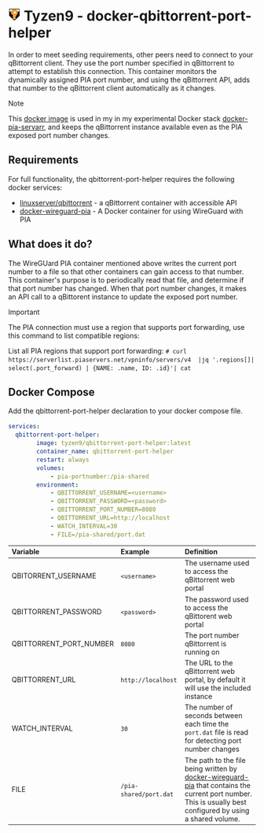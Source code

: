# <img src="https://github.com/tyzen9/tyzen9/blob/main/images/logos/t9_logo.png" height="25"> Tyzen9 - docker-qbittorrent-port-helper
In order to meet seeding requirements, other peers need to connect to your qBittorrent client. They use the port number specified in qBittorrent to attempt to establish this connection.  This container monitors the dynamically assigned PIA port number, and using the qBittorrent API, adds that number to the qBittorrent client automatically as it changes.

> [!NOTE]
> This [docker image](https://hub.docker.com/repository/docker/tyzen9/qbittorrent-port-helper/general) is used in my in my experimental Docker stack [docker-pia-servarr](https://github.com/tyzen9/docker-pia-servarr), and keeps the qBittorrent instance available even as the PIA exposed port number changes.

## Requirements
For full functionality, the qbittorrent-port-helper requires the following docker services:
- [linuxserver/qbittorrent](https://docs.linuxserver.io/images/docker-qbittorrent/) - a qBittorrent container with accessible API
- [docker-wireguard-pia](https://github.com/thrnz/docker-wireguard-pia) - A Docker container for using WireGuard with PIA

## What does it do?
The WireGUard PIA container mentioned above writes the current port number to a file so that other containers can gain access to that number.  This container's purpose is to periodically read that file, and determine if that port number has changed.  When that port number changes, it makes an API call to a qBittorent instance to update the exposed port number. 

> [!IMPORTANT]
> The PIA connection must use a region that supports port forwarding, use this command to list compatible regions:

List all PIA regions that support port forwarding: 
`# curl https://serverlist.piaservers.net/vpninfo/servers/v4  |jq '.regions[]| select(.port_forward) | {NAME: .name, ID: .id}'| cat`


## Docker Compose
Add the qbittorrent-port-helper declaration to your docker compose file.

```yaml
services:
  qbittorrent-port-helper:
        image: tyzen9/qbittorrent-port-helper:latest
        container_name: qbittorrent-port-helper
        restart: always
        volumes:
            - pia-portnumber:/pia-shared
        environment:
            - QBITTORRENT_USERNAME=<username>
            - QBITTORRENT_PASSWORD=<password>
            - QBITTORRENT_PORT_NUMBER=8080
            - QBITTORRENT_URL=http://localhost
            - WATCH_INTERVAL=30
            - FILE=/pia-shared/port.dat
```

| Variable | Example | Definition |
| :---   | :--- | :--- |
| QBITORRENT_USERNAME | `<username>` | The username used to access the qBittorrent web portal|
| QBITTORRENT_PASSWORD | `<password>` | The password used to access the qBittorent web portal |
| QBITTORRENT_PORT_NUMBER | `8080` | The port number qBittorrent is running on |
| QBITTORRENT_URL |  `http://localhost` | The URL to the qBittorrent web portal, by default it will use the included instance |
| WATCH_INTERVAL | `30` | The number of seconds between each time the `port.dat` file is read for detecting port number changes |
| FILE | `/pia-shared/port.dat` | The path to the file being written by [docker-wireguard-pia](https://github.com/thrnz/docker-wireguard-pia) that contains the current port number.  This is usually best configured by using a shared volume. |
